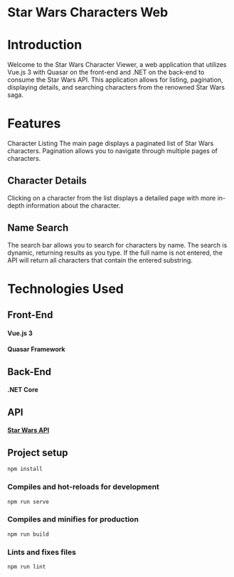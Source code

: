 # Star Wars Characters Web

# Introduction
Welcome to the Star Wars Character Viewer, a web application that utilizes Vue.js 3 with Quasar on the front-end and .NET on the back-end to consume the Star Wars API. This application allows for listing, pagination, displaying details, and searching characters from the renowned Star Wars saga.

# Features
Character Listing
The main page displays a paginated list of Star Wars characters. Pagination allows you to navigate through multiple pages of characters.

## Character Details
Clicking on a character from the list displays a detailed page with more in-depth information about the character.

## Name Search
The search bar allows you to search for characters by name. The search is dynamic, returning results as you type. If the full name is not entered, the API will return all characters that contain the entered substring.

# Technologies Used
## Front-End
#### Vue.js 3
#### Quasar Framework
## Back-End
#### .NET Core
## API
#### [Star Wars API](https://swapi.dev/)

## Project setup
```
npm install
```

### Compiles and hot-reloads for development
```
npm run serve
```

### Compiles and minifies for production
```
npm run build
```

### Lints and fixes files
```
npm run lint
```
